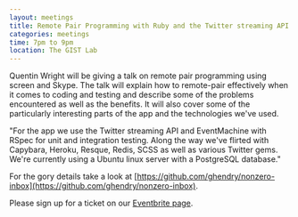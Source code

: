 ```yaml
---
layout: meetings
title: Remote Pair Programming with Ruby and the Twitter streaming API
categories: meetings
time: 7pm to 9pm
location: The GIST Lab
---
```


Quentin Wright will be giving a talk on remote pair programming using
screen and Skype. The talk will explain how to remote-pair effectively
when it comes to coding and testing and describe some of the problems
encountered as well as the benefits. It will also cover some of the
particularly interesting parts of the app and the technologies we've
used.

"For the app we use the Twitter streaming API and EventMachine with
RSpec for unit and integration testing. Along the way we've flirted
with Capybara, Heroku, Resque, Redis, SCSS as well as various Twitter
gems. We're currently using a Ubuntu linux server with a PostgreSQL
database."

For the gory details take a look at [https://github.com/ghendry/nonzero-inbox](https://github.com/ghendry/nonzero-inbox).

Please sign up for a ticket on our [Eventbrite page](http://bit.ly/shrug19).
